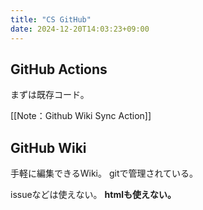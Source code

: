 ```yaml
---
title: "CS GitHub"
date: 2024-12-20T14:03:23+09:00
---
```

## GitHub Actions
まずは既存コード。

[[Note：Github Wiki Sync Action]]

## GitHub Wiki
手軽に編集できるWiki。
gitで管理されている。

issueなどは使えない。
**htmlも使えない。**
